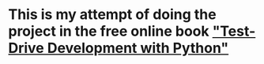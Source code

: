 # This is my attempt of doing the project in the free online book ["Test-Drive Development with Python"](https://www.obeythetestinggoat.com/book)


